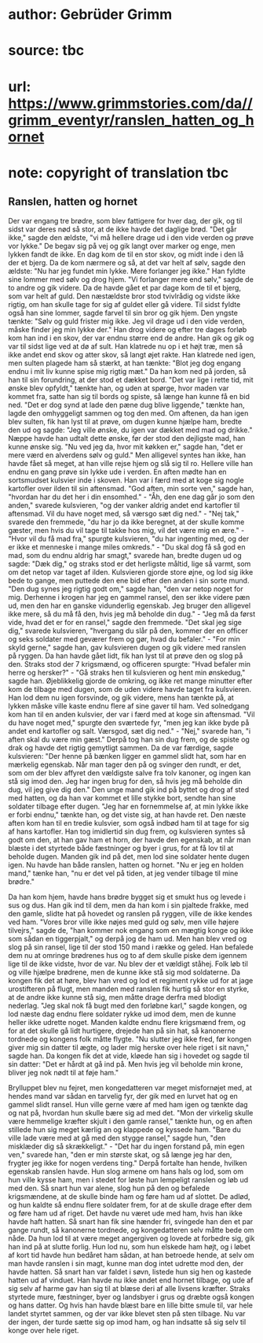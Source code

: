 # author: Gebrüder Grimm
# source: tbc
# url: https://www.grimmstories.com/da//grimm_eventyr/ranslen_hatten_og_hornet
# note: copyright of translation tbc

## Ranslen, hatten og hornet 

Der var engang tre brødre, som blev fattigere for hver dag, der gik, og
til sidst var deres nød så stor, at de ikke havde det daglige brød.
"Det går ikke," sagde den ældste, "vi må hellere drage ud i den vide
verden og prøve vor lykke." De begav sig på vej og gik langt over
marker og enge, men lykken fandt de ikke. En dag kom de til en stor
skov, og midt inde i den lå der et bjerg. Da de kom nærmere og så, at
det var helt af sølv, sagde den ældste: "Nu har jeg fundet min lykke.
Mere forlanger jeg ikke." Han fyldte sine lommer med sølv og drog hjem.
"Vi forlanger mere end sølv," sagde de to andre og gik videre. Da de
havde gået et par dage kom de til et bjerg, som var helt af guld. Den
næstældste bror stod tvivlrådig og vidste ikke rigtig, om han skulle
tage for sig af guldet eller gå videre. Til sidst fyldte også han sine
lommer, sagde farvel til sin bror og gik hjem. Den yngste tænkte: "Sølv
og guld frister mig ikke. Jeg vil drage ud i den vide verden, måske
finder jeg min lykke der." Han drog videre og efter tre dages forløb
kom han ind i en skov, der var endnu større end de andre. Han gik og gik
og var til sidst lige ved at dø af sult. Han klatrede nu op i et højt
træ, men så ikke andet end skov og atter skov, så langt øjet rakte. Han
klatrede ned igen, men sulten plagede ham så stærkt, at han tænkte:
"Blot jeg dog engang endnu i mit liv kunne spise mig rigtig mæt." Da
han kom ned på jorden, så han til sin forundring, at der stod et dækket
bord. "Det var lige i rette tid, mit ønske blev opfyldt," tænkte han,
og uden at spørge, hvor maden var kommet fra, satte han sig til bords og
spiste, så længe han kunne få en bid ned. "Det er dog synd at lade den
pæne dug blive liggende," tænkte han, lagde den omhyggeligt sammen og
tog den med. Om aftenen, da han igen blev sulten, fik han lyst til at
prøve, om dugen kunne hjælpe ham, bredte den ud og sagde: "Jeg ville
ønske, du igen var dækket med mad og drikke." Næppe havde han udtalt
dette ønske, før der stod den dejligste mad, han kunne ønske sig. "Nu
ved jeg da, hvor mit køkken er," sagde han, "det er mere værd en
alverdens sølv og guld." Men alligevel syntes han ikke, han havde fået
så meget, at han ville rejse hjem og slå sig til ro. Hellere ville han
endnu en gang prøve sin lykke ude i verden. En aften mødte han en
sortsmudset kulsvier inde i skoven. Han var i færd med at koge sig nogle
kartofler over ilden til sin aftensmad. "God aften, min sorte ven,"
sagde han, "hvordan har du det her i din ensomhed." - "Åh, den ene
dag går jo som den anden," svarede kulsvieren, "og der vanker aldrig
andet end kartofler til aftensmad. Vil du have noget med, så værsgo sæt
dig ned." - "Nej tak," svarede den fremmede, "du har jo da ikke
beregnet, at der skulle komme gæster, men hvis du vil tage til takke hos
mig, vil det være mig en ære." - "Hvor vil du få mad fra," spurgte
kulsvieren, "du har ingenting med, og der er ikke et menneske i mange
miles omkreds." - "Du skal dog få så god en mad, som du endnu aldrig
har smagt," svarede han, bredte dugen ud og sagde: "Dæk dig," og
straks stod er det herligste måltid, lige så varmt, som om det netop var
taget af ilden. Kulsvieren gjorde store øjne, og lod sig ikke bede to
gange, men puttede den ene bid efter den anden i sin sorte mund. "Den
dug synes jeg rigtig godt om," sagde han, "den var netop noget for
mig. Derhenne i krogen har jeg en gammel ransel, den ser ikke videre pæn
ud, men den har en ganske vidunderlig egenskab. Jeg bruger den alligevel
ikke mere, så du må få den, hvis jeg må beholde din dug." - "Jeg må da
først vide, hvad det er for en ransel," sagde den fremmede. "Det skal
jeg sige dig," svarede kulsvieren, "hvergang du slår på den, kommer
der en officer og seks soldater med geværer frem og gør, hvad du
befaler." - "For min skyld gerne," sagde han, gav kulsvieren dugen og
gik videre med ranslen på ryggen. Da han havde gået lidt, fik han lyst
til at prøve den og slog på den. Straks stod der 7 krigsmænd, og
officeren spurgte: "Hvad befaler min herre og hersker?" - "Gå straks
hen til kulsvieren og hent min ønskedug," sagde han. Øjeblikkelig
gjorde de omkring, og ikke ret mange minutter efter kom de tilbage med
dugen, som de uden videre havde taget fra kulsvieren. Han lod dem nu
igen forsvinde, og gik videre, mens han tænkte på, at lykken måske ville
kaste endnu flere af sine gaver til ham. Ved solnedgang kom han til en
anden kulsvier, der var i færd med at koge sin aftensmad. "Vil du have
noget med," spurgte den sværtede fyr, "men jeg kan ikke byde på andet
end kartofler og salt. Værsgod, sæt dig ned." - "Nej," svarede han,
"i aften skal du være min gæst." Derpå tog han sin dug frem, og de
spiste og drak og havde det rigtig gemytligt sammen. Da de var færdige,
sagde kulsvieren: "Der henne på bænken ligger en gammel slidt hat, som
har en mærkelig egenskab. Når man tager den på og svinger den rundt, er
det, som om der blev affyret den vældigste salve fra tolv kanoner, og
ingen kan stå sig imod den. Jeg har ingen brug for den, så hvis jeg må
beholde din dug, vil jeg give dig den." Den unge mand gik ind på byttet
og drog af sted med hatten, og da han var kommet et lille stykke bort,
sendte han sine soldater tilbage efter dugen. "Jeg har en fornemmelse
af, at min lykke ikke er forbi endnu," tænkte han, og det viste sig, at
han havde ret. Den næste aften kom han til en tredie kulsvier, som også
indbød ham til at tage for sig af hans kartofler. Han tog imidlertid sin
dug frem, og kulsvieren syntes så godt om den, at han gav ham et horn,
der havde den egenskab, at når man blæste i det styrtede både fæstninger
og byer i grus, for at få lov til at beholde dugen. Manden gik ind på
det, men lod sine soldater hente dugen igen. Nu havde han både ranslen,
hatten og hornet. "Nu er jeg en holden mand," tænke han, "nu er det
vel på tiden, at jeg vender tilbage til mine brødre."

Da han kom hjem, havde hans brødre bygget sig et smukt hus og levede i
sus og dus. Han gik ind til dem, men da han kom i sin pjaltede frakke,
med den gamle, slidte hat på hovedet og ranslen på ryggen, ville de ikke
kendes ved ham. "Vores bror ville ikke nøjes med guld og sølv, men
ville højere tilvejrs," sagde de, "han kommer nok engang som en mægtig
konge og ikke som sådan en tiggerpjalt," og derpå jog de ham ud. Men
han blev vred og slog på sin ransel, lige til der stod 150 mand i række
og geled. Han befalede dem nu at omringe brødrenes hus og to af dem
skulle piske dem igennem lige til de ikke vidste, hvor de var. Nu blev
der et vældigt ståhej. Folk løb til og ville hjælpe brødrene, men de
kunne ikke stå sig mod soldaterne. Da kongen fik det at høre, blev han
vred og lod et regiment rykke ud for at jage urostifteren på flugt, men
manden med ranslen fik hurtig så stor en styrke, at de andre ikke kunne
stå sig, men måtte drage derfra med blodigt nederlag. "Jeg skal nok få
bugt med den forløbne karl," sagde kongen, og lod næste dag endnu flere
soldater rykke ud imod dem, men de kunne heller ikke udrette noget.
Manden kaldte endnu flere krigsmænd frem, og for at det skulle gå lidt
hurtigere, drejede han på sin hat, så kanonerne tordnede og kongens folk
måtte flygte. "Nu slutter jeg ikke fred, før kongen giver mig sin
datter til ægte, og lader mig herske over hele riget i sit navn," sagde
han. Da kongen fik det at vide, kløede han sig i hovedet og sagde til
sin datter: "Det er hårdt at gå ind på. Men hvis jeg vil beholde min
krone, bliver jeg nok nødt til at føje ham."

Brylluppet blev nu fejret, men kongedatteren var meget misfornøjet med,
at hendes mand var sådan en tarvelig fyr, der gik med en lurvet hat og
en gammel slidt ransel. Hun ville gerne være af med ham igen og tænkte
dag og nat på, hvordan hun skulle bære sig ad med det. "Mon der
virkelig skulle være hemmelige kræfter skjult i den gamle ransel,"
tænkte hun, og en aften stillede hun sig meget kærlig an og klappede og
kyssede ham. "Bare du ville lade være med at gå med den stygge
ransel," sagde hun, "den misklæder dig så skrækkeligt." - "Det har
du ingen forstand på, min egen ven," svarede han, "den er min største
skat, og så længe jeg har den, frygter jeg ikke for nogen verdens
ting." Derpå fortalte han hende, hvilken egenskab ranslen havde. Hun
slog armene om hans hals og lod, som om hun ville kysse ham, men i
stedet for løste hun lempeligt ranslen og løb ud med den. Så snart hun
var alene, slog hun på den og befalede krigsmændene, at de skulle binde
ham og føre ham ud af slottet. De adlød, og hun kaldte så endnu flere
soldater frem, for at de skulle drage efter dem og føre ham ud af riget.
Det havde nu været ude med ham, hvis han ikke havde haft hatten. Så
snart han fik sine hænder fri, svingede han den et par gange rundt, så
kanonerne tordnede, og kongedatteren selv måtte bede om nåde. Da hun lod
til at være meget angergiven og lovede at forbedre sig, gik han ind på
at slutte forlig. Hun lod nu, som hun elskede ham højt, og i løbet af
kort tid havde hun bedåret ham sådan, at han betroede hende, at selv om
man havde ranslen i sin magt, kunne man dog intet udrette mod den, der
havde hatten. Så snart han var faldet i søvn, listede hun sig hen og
kastede hatten ud af vinduet. Han havde nu ikke andet end hornet
tilbage, og ude af sig selv af harme gav han sig til at blæse deri af
alle livsens kræfter. Straks styrtede mure, fæstninger, byer og
landsbyer i grus og dræbte også kongen og hans datter. Og hvis han havde
blæst bare en lille bitte smule til, var hele landet styrtet sammen, og
der var ikke blevet sten på sten tilbage. Nu var der ingen, der turde
sætte sig op imod ham, og han indsatte så sig selv til konge over hele
riget.
